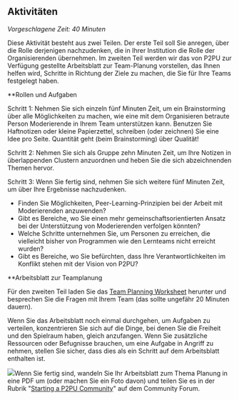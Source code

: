 ## Aktivitäten

_Vorgeschlagene Zeit: 40 Minuten_

Diese Aktivität besteht aus zwei Teilen. Der erste Teil soll Sie anregen, über die Rolle derjenigen nachzudenken, die in Ihrer Institution die Rolle der Organisierenden übernehmen. Im zweiten Teil werden wir das von P2PU zur Verfügung gestellte Arbeitsblatt zur Team-Planung vorstellen, das Ihnen helfen wird, Schritte in Richtung der Ziele zu machen, die Sie für Ihre Teams festgelegt haben.

**Rollen und Aufgaben

Schritt 1: Nehmen Sie sich einzeln fünf Minuten Zeit, um ein Brainstorming über alle Möglichkeiten zu machen, wie eine mit dem Organisieren betraute Person Moderierende in Ihrem Team unterstützen kann. Benutzen Sie Haftnotizen oder kleine Papierzettel, schreiben (oder zeichnen) Sie eine Idee pro Seite. Quantität geht (beim Brainstorming) über Qualität!

Schritt 2: Nehmen Sie sich als Gruppe zehn Minuten Zeit, um Ihre Notizen in überlappenden Clustern anzuordnen und heben Sie die sich abzeichnenden Themen hervor.

Schritt 3: Wenn Sie fertig sind, nehmen Sie sich weitere fünf Minuten Zeit, um über Ihre Ergebnisse nachzudenken.

- Finden Sie Möglichkeiten, Peer-Learning-Prinzipien bei der Arbeit mit Moderierenden anzuwenden?
- Gibt es Bereiche, wo Sie einen mehr gemeinschaftsorientierten Ansatz bei der Unterstützung von Moderierenden verfolgen könnten?
- Welche Schritte unternehmen Sie, um Personen zu erreichen, die vielleicht bisher von Programmen wie den Lernteams nicht erreicht wurden?
- Gibt es Bereiche, wo Sie befürchten, dass Ihre Verantwortlichkeiten im Konflikt stehen mit der Vision von P2PU?

**Arbeitsblatt zur Teamplanung

Für den zweiten Teil laden Sie das [Team Planning Worksheet](https://community.p2pu.org/t/team-planning-worksheet-for-your-p2pu-community/2783) herunter und besprechen Sie die Fragen mit Ihrem Team (das sollte ungefähr 20 Minuten dauern).

Wenn Sie das Arbeitsblatt noch einmal durchgehen, um Aufgaben zu verteilen, konzentrieren Sie sich auf die Dinge, bei denen Sie die Freiheit und den Spielraum haben, gleich anzufangen. Wenn Sie zusätzliche Ressourcen oder Befugnisse brauchen, um eine Aufgabe in Angriff zu nehmen, stellen Sie sicher, dass dies als ein Schritt auf dem Arbeitsblatt enthalten ist.

![](RackMultipart20210407-4-1am0ltb_html_fcd3469edb882b20.png)Wenn Sie fertig sind, wandeln Sie Ihr Arbeitsblatt zum Thema Planung in eine PDF um (oder machen Sie ein Foto davon) und teilen Sie es in der Rubrik &quot;[Starting a P2PU Community](https://community.p2pu.org/c/communities/building-a-p2pu-community)&quot; auf dem Community Forum.
